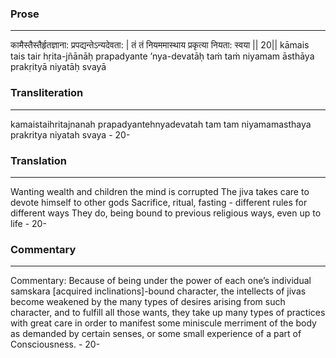 ### Prose 
 --- 
कामैस्तैस्तैर्हृतज्ञाना: प्रपद्यन्तेऽन्यदेवता: |
तं तं नियममास्थाय प्रकृत्या नियता: स्वया || 20||
kāmais tais tair hṛita-jñānāḥ prapadyante ’nya-devatāḥ
taṁ taṁ niyamam āsthāya prakṛityā niyatāḥ svayā

### Transliteration 
 --- 
kamaistaihritajnanah prapadyantehnyadevatah tam tam niyamamasthaya prakritya niyatah svaya - 20-

### Translation 
 --- 
Wanting wealth and children the mind is corrupted The jiva takes care to devote himself to other gods Sacrifice, ritual, fasting - different rules for different ways They do, being bound to previous religious ways, even up to life - 20-

### Commentary 
 --- 
Commentary: Because of being under the power of each one’s individual samskara [acquired inclinations]-bound character, the intellects of jivas become weakened by the many types of desires arising from such character, and to fulfill all those wants, they take up many types of practices with great care in order to manifest some miniscule merriment of the body as demanded by certain senses, or some small experience of a part of Consciousness. - 20-